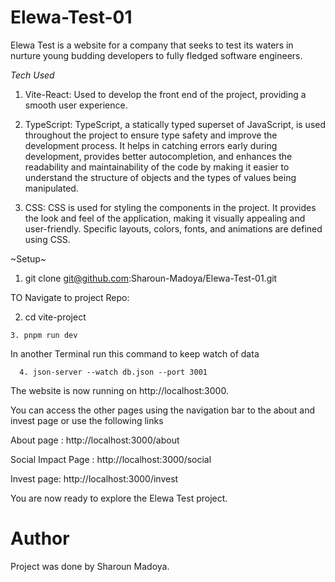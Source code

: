 # Elewa-Test-01
Elewa Test is a website for a company that seeks to test its waters in nurture young budding developers to fully fledged software engineers.

*Tech Used*
1. Vite-React: Used to develop the front end of the project, providing a smooth user experience.

2. TypeScript: TypeScript, a statically typed superset of JavaScript, is used throughout the project to ensure type safety and improve the development process. It helps in catching errors early during development, provides better autocompletion, and enhances the readability and maintainability of the code by making it easier to understand the structure of objects and the types of values being manipulated.

3. CSS: CSS is used for styling the components in the project. It provides the look and feel of the application, making it visually appealing and user-friendly. Specific layouts, colors, fonts, and animations are defined using CSS.

~Setup~

1. git clone git@github.com:Sharoun-Madoya/Elewa-Test-01.git

TO Navigate to project Repo:

  2. cd vite-project

    3. pnpm run dev

In another Terminal run  this command to keep watch of data

      4. json-server --watch db.json --port 3001


The website is now running on http://localhost:3000.

You can access the other pages using the navigation bar to the about and invest page or use the following links

About page : http://localhost:3000/about

Social Impact Page : http://localhost:3000/social

Invest page: http://localhost:3000/invest

You are now ready to explore the Elewa Test project.



# Author
Project was done by Sharoun Madoya.
